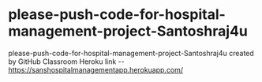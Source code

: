 # please-push-code-for-hospital-management-project-Santoshraj4u
please-push-code-for-hospital-management-project-Santoshraj4u created by GitHub Classroom
Heroku link -- https://sanshospitalmanagementapp.herokuapp.com/
